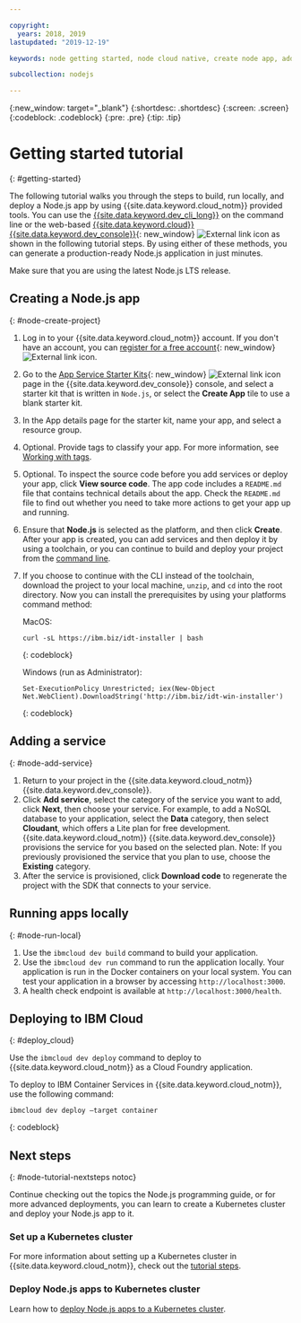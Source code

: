 ```yaml
---

copyright:
  years: 2018, 2019
lastupdated: "2019-12-19"

keywords: node getting started, node cloud native, create node app, add node service, node programming guide, node guide

subcollection: nodejs

---
```


{:new_window: target="_blank"}
{:shortdesc: .shortdesc}
{:screen: .screen}
{:codeblock: .codeblock}
{:pre: .pre}
{:tip: .tip}

# Getting started tutorial
{: #getting-started}

The following tutorial walks you through the steps to build, run locally, and deploy a Node.js app by using {{site.data.keyword.cloud_notm}} provided tools. You can use the [{{site.data.keyword.dev_cli_long}}](/docs/cli?topic=cloud-cli-getting-started) on the command line or the web-based [{{site.data.keyword.cloud}} {{site.data.keyword.dev_console}}](https://cloud.ibm.com/developer/appservice/dashboard){: new_window} ![External link icon](../icons/launch-glyph.svg "External link icon") as shown in the following tutorial steps. By using either of these methods, you can generate a production-ready Node.js application in just minutes.

Make sure that you are using the latest Node.js LTS release.

## Creating a Node.js app
{: #node-create-project}

1. Log in to your {{site.data.keyword.cloud_notm}} account. If you don't have an account, you can [register for a free account](https://{DomainName}/registration){: new_window} ![External link icon](../icons/launch-glyph.svg "External link icon").
2. Go to the [App Service Starter Kits](https://{DomainName}/developer/appservice/starter-kits){: new_window} ![External link icon](../../icons/launch-glyph.svg "External link icon") page in the {{site.data.keyword.dev_console}} console, and select a starter kit that is written in `Node.js`, or select the **Create App** tile to use a blank starter kit.
3. In the App details page for the starter kit, name your app, and select a resource group.
4. Optional. Provide tags to classify your app. For more information, see [Working with tags](/docs/resources?topic=resources-tag).
5. Optional. To inspect the source code before you add services or deploy your app, click **View source code**. The app code includes a `README.md` file that contains technical details about the app. Check the `README.md` file to find out whether you need to take more actions to get your app up and running.
6. Ensure that **Node.js** is selected as the platform, and then click **Create**. After your app is created, you can add services and then deploy it by using a toolchain, or you can continue to build and deploy your project from the [command line](/docs/cli?topic=cloud-cli-getting-started).
7. If you choose to continue with the CLI instead of the toolchain, download the project to your local machine, `unzip`, and `cd` into the root directory. Now you can install the prerequisites by using your platforms command method:

    MacOS:
    ```
    curl -sL https://ibm.biz/idt-installer | bash
    ```
    {: codeblock}

    Windows (run as Administrator):
    ```
    Set-ExecutionPolicy Unrestricted; iex(New-Object Net.WebClient).DownloadString('http://ibm.biz/idt-win-installer')
    ```
    {: codeblock}

## Adding a service
{: #node-add-service}

1. Return to your project in the {{site.data.keyword.cloud_notm}} {{site.data.keyword.dev_console}}.
2. Click **Add service**, select the category of the service you want to add, click **Next**, then choose your service. For example, to add a NoSQL database to your application, select the **Data** category, then select **Cloudant**, which offers a Lite plan for free development. {{site.data.keyword.cloud_notm}} {{site.data.keyword.dev_console}} provisions the service for you based on the selected plan.
Note: If you previously provisioned the service that you plan to use, choose the **Existing** category.
3. After the service is provisioned, click **Download code** to regenerate the project with the SDK that connects to your service.

## Running apps locally
{: #node-run-local}

1. Use the `ibmcloud dev build` command to build your application.
2. Use the `ibmcloud dev run` command to run the application locally. Your application is run in the Docker containers on your local system. You can test your application in a browser by accessing `http://localhost:3000`.
3. A health check endpoint is available at `http://localhost:3000/health`.

## Deploying to IBM Cloud
{: #deploy_cloud}

Use the `ibmcloud dev deploy` command to deploy to {{site.data.keyword.cloud_notm}} as a Cloud Foundry application. 

To deploy to IBM Container Services in {{site.data.keyword.cloud_notm}}, use the following command:
```
ibmcloud dev deploy –target container 
```
{: codeblock}

## Next steps
{: #node-tutorial-nextsteps notoc}

Continue checking out the topics the Node.js programming guide, or for more advanced deployments, you can learn to create a Kubernetes cluster and deploy your Node.js app to it.

### Set up a Kubernetes cluster
For more information about setting up a Kubernetes cluster in {{site.data.keyword.cloud_notm}}, check out the [tutorial steps](/docs/containers?topic=containers-clusters).

### Deploy Node.js apps to Kubernetes cluster
Learn how to [deploy Node.js apps to a Kubernetes cluster](/docs/containers?topic=containers-cs_apps_tutorial).
